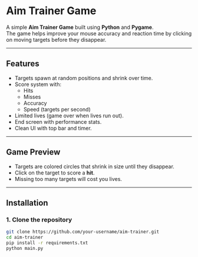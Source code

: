 # Aim Trainer Game 

A simple **Aim Trainer Game** built using **Python** and **Pygame**.  
The game helps improve your mouse accuracy and reaction time by clicking on moving targets before they disappear.

---

## Features
- Targets spawn at random positions and shrink over time.
- Score system with:
  - Hits
  - Misses
  - Accuracy
  - Speed (targets per second)
- Limited lives (game over when lives run out).
- End screen with performance stats.
- Clean UI with top bar and timer.

---

## Game Preview
- Targets are colored circles that shrink in size until they disappear.
- Click on the target to score a **hit**.
- Missing too many targets will cost you lives.

---

## Installation

### 1. Clone the repository
```bash
git clone https://github.com/your-username/aim-trainer.git
cd aim-trainer
pip install -r requirements.txt
python main.py

